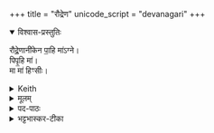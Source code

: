 +++
title = "रौद्रेण"
unicode_script = "devanagari"
+++



<details open><summary>विश्वास-प्रस्तुतिः</summary>

रौद्रे॒णानी॑केन पा॒हि मा॑ऽग्ने।  
पिपृ॒हि मा॑।  
मा मा॑ हिꣳसीः।
</details>

<details><summary>Keith</summary>

With thy dread countenance guard me, Agni;   
content me;  
hurt me not.
</details>

<details><summary>मूलम्</summary>

रौद्रे॒णानी॑केन पा॒हि मा॑ऽग्ने पिपृ॒हि मा॒ मा मा॑ हिꣳसीः
</details>
<details><summary>पद-पाठः</summary>

रौद्रे॑ण । अनी॑केन । पा॒हि । मा॒ । अ॒ग्ने॒ ।   
पि॒पृ॒हि । मा॒ ।  
मा । मा॒ । हि॒ꣳ॒सीः॒ ॥ [5]
</details>

<details><summary>भट्टभास्कर-टीका</summary>

रौद्रेण क्रूरेण अनीकेन सैन्येन । रौद्रमिव रौद्रम् । यथा रौद्रगणः क्रूरो भवति एवमन्यदपि यत्क्रूरं तद्रौद्रम् । 'संज्ञायां च' इत्युत्पन्नस्य कनः देवपथादित्वाल्लुप्, 'अज्ञायामुपमानम्' इत्याद्युदात्तत्वम् । 'स्फिगन्तस्योपमेयनामधेयस्य' इति वा ।  
हे अग्ने अग्न्याधार मां पाहि रक्ष, पिष्टहि  +++(पिपृहि इति स्यात्)+++ पूरय च मां कामैः । पॄ पालनपूरणयोः अनुदात उदात्तेत् जुहोत्यादिकः, 'अर्तिपिपर्त्योश्च' इत्यभ्यासस्येत्वम् । यद्वा - पिष्टहि  +++(पिपृहि इति स्यात्)+++  तृप्य अस्मासु सानुग्रहो भव । पृ प्रीतौ भौ[सौ ?]वादिकः उदात्तेत्, 'बहुळम् छन्दसि' इति शपश्श्लुः, 'बहुळं छन्दसि' इत्यभ्यासस्येत्वम् ।

मा च मा हिंसीः । अत्र ' चादिलोपे विभाषा' इति प्रथमा तिङ्वभक्तिर्न निहन्यते, अपदात्परत्वाद्द्वितीया न निहन्यते, तृतीया तु निहन्यत एव ॥
</details>

